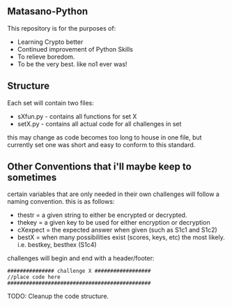 Matasano-Python
--------------------

This repository is for the purposes of:
- Learning Crypto better
- Continued improvement of Python Skills
- To relieve boredom.
- To be the very best. like no1 ever was!
    
Structure
----------------

Each set will contain two files:
- sXfun.py - contains all functions for set X
- setX.py - contains all actual code for all challenges in set

this may change as code becomes too long to house in one file,
but currently set one was short and easy to conform to this standard.


Other Conventions that i'll maybe keep to sometimes
------------------------------
certain variables that are only needed in their own challenges
will follow a naming convention. this is as follows:

- thestr = a given string to either be encrypted or decrypted.
- thekey = a given key to be used for either encryption or decryption
- cXexpect = the expected answer when given (such as S1c1 and S1c2)
- bestX = when many possibilities exist (scores, keys, etc)
  the most likely. i.e. bestkey, besthex (S1c4)

challenges will begin and end with a header/footer:
```
############### challenge X ##################
//place code here
##############################################
```

TODO: Cleanup the code structure.
